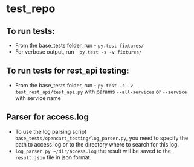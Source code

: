 # test_repo

## To run tests: 
- From the base_tests folder, run - `py.test fixtures/` 
- For verbose output, run - `py.test -s -v fixtures/`

## To run tests for rest_api testing:
- From the base_tests folder, run - `py.test -s -v test_rest_api/test_api.py` with params `--all-services` or `--service` with service name                

## Parser for access.log
- To use the log parsing script `base_tests/opencart_testing/log_parser.py`, you need to specify the path to access.log or to the directory where to search for this log.
-  `log_parser.py ~/dir/access.log` the result will be saved to the `result.json` file in json format.
